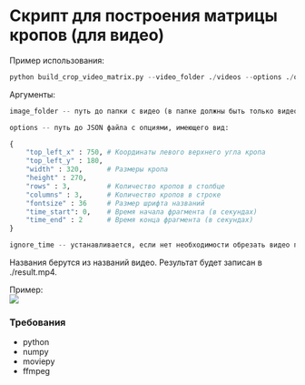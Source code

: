 # Скрипт для построения матрицы кропов (для видео)
Пример использования: 
``` python
python build_crop_video_matrix.py --video_folder ./videos --options ./options.json --ignore_time
```
Аргументы:
``` python
image_folder -- путь до папки с видео (в папке должны быть только видео)

options -- путь до JSON файла с опциями, имеющего вид:

{
    "top_left_x" : 750, # Координаты левого верхнего угла кропа
    "top_left_y" : 180,
    "width" : 320,      # Размеры кропа
    "height" : 270,
    "rows" : 3,         # Количество кропов в столбце
    "columns" : 3,      # Количество кропов в строке
    "fontsize" : 36     # Размер шрифта названий
    "time_start": 0,    # Время начала фрагмента (в секундах)
    "time_end" : 2      # Время конца фрагмента (в секундах)
}

ignore_time -- устанавливается, если нет необходимости обрезать видео по времени
```

Названия берутся из названий видео.
Результат будет записан в ./result.mp4.

Пример:<br>
<img src="./example.mp4" type="video/mp4"/>



### Требования

* python
* numpy
* moviepy
* ffmpeg